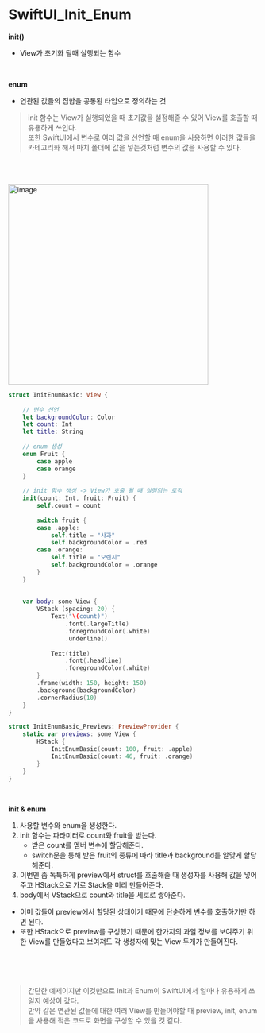 #  SwiftUI_Init_Enum

**init()**
- View가 초기화 될때 실행되는 함수
<br>

**enum**
- 연관된 값들의 집합을 공통된 타입으로 정의하는 것

> init 함수는 View가 실행되었을 때 초기값을 설정해줄 수 있어 View를 호출할 때 유용하게 쓰인다.     <br> 또한 SwiftUI에서 변수로 여러 값을 선언할 때 enum을 사용하면 이러한 값들을 카테고리화 해서 마치 폴더에 값을 넣는것처럼 변수의 값을 사용할 수 있다. 
<br>
<br>
<br>


<img width="403" alt="image" src="https://user-images.githubusercontent.com/63503972/229340976-9176d9ea-4467-4192-8ed8-8cac9e49cecd.png">

```swift
struct InitEnumBasic: View {
    
    // 변수 선언
    let backgroundColor: Color
    let count: Int
    let title: String
    
    // enum 생성
    enum Fruit {
        case apple
        case orange
    }
    
    // init 함수 생성 -> View가 호출 될 때 실행되는 로직
    init(count: Int, fruit: Fruit) {
        self.count = count
        
        switch fruit {
        case .apple:
            self.title = "사과"
            self.backgroundColor = .red
        case .orange:
            self.title = "오렌지"
            self.backgroundColor = .orange
        }
    }
    
    
    var body: some View {
        VStack (spacing: 20) {
            Text("\(count)")
                .font(.largeTitle)
                .foregroundColor(.white)
                .underline()
            
            Text(title)
                .font(.headline)
                .foregroundColor(.white)
        }
        .frame(width: 150, height: 150)
        .background(backgroundColor)
        .cornerRadius(10)
    }
}

struct InitEnumBasic_Previews: PreviewProvider {
    static var previews: some View {
        HStack {
            InitEnumBasic(count: 100, fruit: .apple)
            InitEnumBasic(count: 46, fruit: .orange)
        }
    }
}
```
<br>

**init & enum**
1. 사용할 변수와 enum을 생성한다.
2. init 함수는 파라미터로 count와 fruit을 받는다.
    - 받은 count를 멤버 변수에 할당해준다.
    - switch문을 통해 받은 fruit의 종류에 따라 title과 background를 알맞게 할당해준다.
3. 이번엔 좀 독특하게 preview에서 struct를 호출해줄 때 생성자를 사용해 값을 넣어주고 HStack으로 가로 Stack을 미리 만들어준다.
4. body에서 VStack으로 count와 title을 세로로 쌓아준다.
 - 이미 값들이 preview에서 할당된 상태이기 때문에 단순하게 변수를 호출하기만 하면 된다.
 - 또한 HStack으로 preview를 구성했기 때문에 한가지의 과일 정보를 보여주기 위한 View를 만들었다고 보여져도 각 생성자에 맞는 View 두개가 만들어진다.
 <br>
 <br>
 <br>
 
 > 간단한 예제이지만 이것만으로 init과 Enum이 SwiftUI에서 얼마나 유용하게 쓰일지 예상이 갔다.
    <br> 만약 같은 연관된 값들에 대한 여러 View를 만들어야할 때 preview, init, enum을  사용해 적은 코드로 화면을 구성할 수 있을 것 같다.

